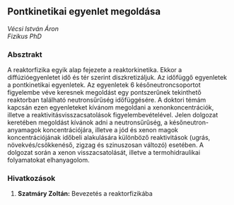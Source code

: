 ## Pontkinetikai egyenlet megoldása
_Vécsi István Áron_  
_Fizikus PhD_

### Absztrakt
A reaktorfizika egyik alap fejezete a reaktorkinetika. Ekkor a diffúzióegyenletet idő és tér szerint diszkretizáljuk. Az időfüggő egyenletek a pontkinetikai egyenletek. Az egyenletek 6 későneutroncsoportot figyelembe véve keresnek megoldást egy pontszerűnek tekinthető reaktorban található neutronsűrűség időfüggésére. A doktori témám kapcsán ezen egyenleteket kívánom megoldani a xenonkoncentrációk, illetve a reaktivitásvisszacsatolások figyelembevételével. Jelen dolgozat keretében megoldást kívánok adni a neutronsűrűség, a későneutron-anyamagok koncentrációjára, illetve a jód és xenon magok koncentrációjának időbeli alakulására különböző reaktivitások (ugrás, növekvés/csökkenéső, zigzag és szinuszosan változó) esetében. A dolgozat során a xenon visszacsatolását, illetve a termohidraulikai folyamatokat elhanyagolom.

### Hivatkozások
1. __Szatmáry Zoltán:__ Bevezetés a reaktorfizikába
